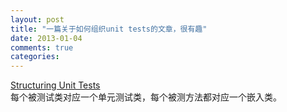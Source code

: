 ```yaml
---
layout: post
title: "一篇关于如何组织unit tests的文章，很有趣"
date: 2013-01-04
comments: true
categories: 
---
```

<a href="http://haacked.com/archive/2012/01/01/structuring-unit-tests.aspx">Structuring Unit Tests</a><br />每个被测试类对应一个单元测试类，每个被测方法都对应一个嵌入类。